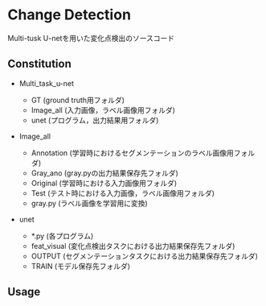 # Change Detection
Multi-tusk U-netを用いた変化点検出のソースコード

## Constitution
- Multi_task_u-net
  - GT (ground truth用フォルダ)
  - Image_all (入力画像，ラベル画像用フォルダ)
  - unet (プログラム，出力結果用フォルダ)
  
- Image_all
  - Annotation (学習時におけるセグメンテーションのラベル画像用フォルダ)
  - Gray_ano (gray.pyの出力結果保存先フォルダ)
  - Original (学習時における入力画像用フォルダ)
  - Test (テスト時における入力画像，ラベル画像用フォルダ)
  - gray.py (ラベル画像を学習用に変換)
  
- unet
  - *.py (各プログラム)
  - feat_visual (変化点検出タスクにおける出力結果保存先フォルダ)
  - OUTPUT (セグメンテーションタスクにおける出力結果保存先フォルダ)
  - TRAIN (モデル保存先フォルダ)



## Usage
